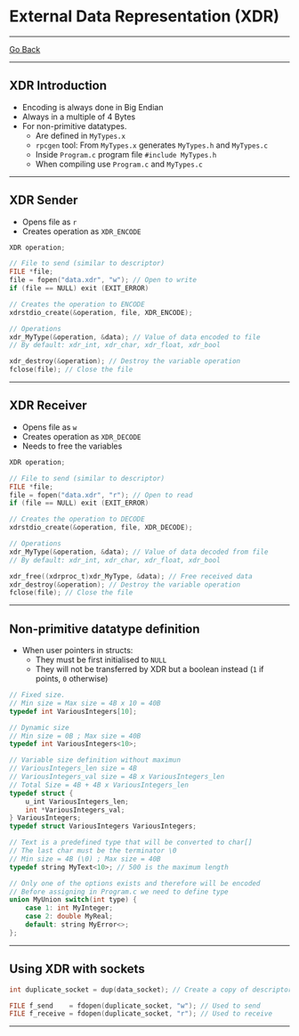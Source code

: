 # External Data Representation (XDR)
---
[Go Back](UNIOVI/3S2_DistSys/README.md)

---
## XDR Introduction
- Encoding is always done in Big Endian
- Always in a multiple of 4 Bytes
- For non-primitive datatypes.
	- Are defined in `MyTypes.x`
	- `rpcgen` tool:  From `MyTypes.x` generates `MyTypes.h`  and `MyTypes.c`
	- Inside `Program.c` program file `#include MyTypes.h`
	- When compiling use `Program.c` and `MyTypes.c`
---
## XDR Sender
- Opens file as `r`
- Creates operation as `XDR_ENCODE`
```C
XDR operation;

// File to send (similar to descriptor)
FILE *file;
file = fopen("data.xdr", "w"); // Open to write
if (file == NULL) exit (EXIT_ERROR)

// Creates the operation to ENCODE
xdrstdio_create(&operation, file, XDR_ENCODE);

// Operations
xdr_MyType(&operation, &data); // Value of data encoded to file
// By default: xdr_int, xdr_char, xdr_float, xdr_bool

xdr_destroy(&operation); // Destroy the variable operation
fclose(file); // Close the file
```
---
## XDR Receiver
- Opens file as `w`
- Creates operation as `XDR_DECODE`
- Needs to free the variables
```C
XDR operation;

// File to send (similar to descriptor)
FILE *file;
file = fopen("data.xdr", "r"); // Open to read
if (file == NULL) exit (EXIT_ERROR)

// Creates the operation to DECODE
xdrstdio_create(&operation, file, XDR_DECODE);

// Operations
xdr_MyType(&operation, &data); // Value of data decoded from file
// By default: xdr_int, xdr_char, xdr_float, xdr_bool

xdr_free((xdrproc_t)xdr_MyType, &data); // Free received data
xdr_destroy(&operation); // Destroy the variable operation
fclose(file); // Close the file
```
---
## Non-primitive datatype definition
- When user pointers in structs:
	- They must be first initialised to `NULL`
	- They will not be transferred by XDR but a boolean instead (`1` if points, `0` otherwise)
```C
// Fixed size.
// Min size = Max size = 4B x 10 = 40B
typedef int VariousIntegers[10];

// Dynamic size
// Min size = 0B ; Max size = 40B
typedef int VariousIntegers<10>;

// Variable size definition without maximun
// VariousIntegers_len size = 4B
// VariousIntegers_val size = 4B x VariousIntegers_len
// Total Size = 4B + 4B x VariousIntegers_len
typedef struct {
	u_int VariousIntegers_len;
	int *VariousIntegers_val;
} VariousIntegers;
typedef struct VariousIntegers VariousIntegers;

// Text is a predefined type that will be converted to char[]
// The last char must be the terminator \0
// Min size = 4B (\0) ; Max size = 40B
typedef string MyText<10>; // 500 is the maximum length

// Only one of the options exists and therefore will be encoded
// Before assigning in Program.c we need to define type
union MyUnion switch(int type) {
	case 1: int MyInteger;
	case 2: double MyReal;
	default: string MyError<>;
};
```
---
## Using XDR with sockets
```C
int duplicate_socket = dup(data_socket); // Create a copy of descriptor

FILE f_send    = fdopen(duplicate_socket, "w"); // Used to send
FILE f_receive = fdopen(duplicate_socket, "r"); // Used to receive
```
---